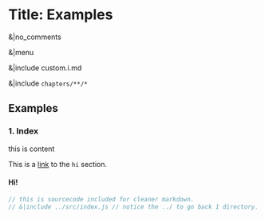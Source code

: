 # Title: Examples

&|no_comments

&|menu

&|include custom.i.md

&|include `chapters/**/*`

## Examples

### 1. Index

this is content <!-- inline comment -->

This is a [link](#hi) to the `hi` section.

#### Hi!

```js
// this is sourcecode included for cleaner markdown.
// &|include ../src/index.js // notice the ../ to go back 1 directory.
```
